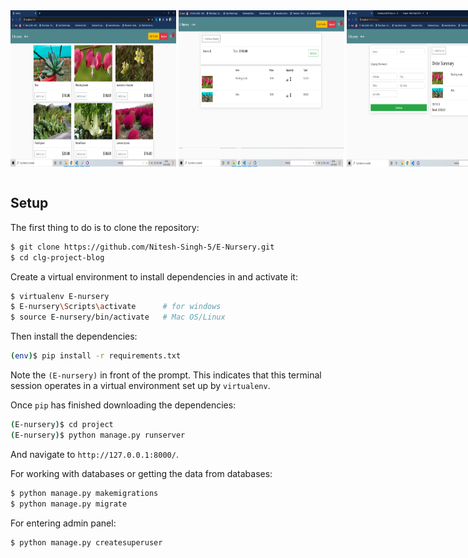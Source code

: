 <div style="display:flex">
<img src="https://github.com/Nitesh-Singh-5/E-Nursery/blob/master/screenshots/E-nurser2.png" height="250" width="265" > &nbsp;
<img src="https://github.com/Nitesh-Singh-5/E-Nursery/blob/master/screenshots/E-nurser3.png" height="250" width="265" > &nbsp;
<img src="https://github.com/Nitesh-Singh-5/E-Nursery/blob/master/screenshots/E-nurser5.png" height="250" width="265" >
</div>
<br>

## Setup

The first thing to do is to clone the repository:

```sh
$ git clone https://github.com/Nitesh-Singh-5/E-Nursery.git
$ cd clg-project-blog
```

Create a virtual environment to install dependencies in and activate it:

```sh
$ virtualenv E-nursery
$ E-nursery\Scripts\activate      # for windows
$ source E-nursery/bin/activate   # Mac OS/Linux
```

Then install the dependencies:

```sh
(env)$ pip install -r requirements.txt
```
Note the `(E-nursery)` in front of the prompt. This indicates that this terminal
session operates in a virtual environment set up by `virtualenv`.

Once `pip` has finished downloading the dependencies:
```sh
(E-nursery)$ cd project
(E-nursery)$ python manage.py runserver
```
And navigate to `http://127.0.0.1:8000/`.

For working with databases or getting the data from databases:
```sh
$ python manage.py makemigrations
$ python manage.py migrate
```

For entering admin panel:
```sh
$ python manage.py createsuperuser
```
